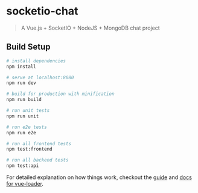 # socketio-chat

> A Vue.js + SocketIO + NodeJS + MongoDB chat project

## Build Setup

``` bash
# install dependencies
npm install

# serve at localhost:8080
npm run dev

# build for production with minification
npm run build

# run unit tests
npm run unit

# run e2e tests
npm run e2e

# run all frontend tests
npm test:frontend

# run all backend tests
npm test:api
```

For detailed explanation on how things work, checkout the [guide](http://vuejs-templates.github.io/webpack/) and [docs for vue-loader](http://vuejs.github.io/vue-loader).
